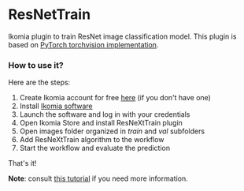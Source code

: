 # ResNetTrain

Ikomia plugin to train ResNet image classification model. This plugin is based on [PyTorch torchvision implementation](https://github.com/pytorch/vision).

### How to use it?
Here are the steps:

1. Create Ikomia account for free [here](https://ikomia.com/accounts/signup/) (if you don't have one)
2. Install [Ikomia software](https://ikomia.com/en/download)
3. Launch the software and log in with your credentials
4. Open Ikomia Store and install ResNeXtTrain plugin
5. Open images folder organized in *train* and *val* subfolders 
6. Add ResNeXtTrain algorithm to the workflow
7. Start the workflow and evaluate the prediction

That's it!

**Note**: consult [this tutorial](https://blog.ikomia.com/2021/01/train-deep-learning-models-with-ikomia/) if you need more information.
